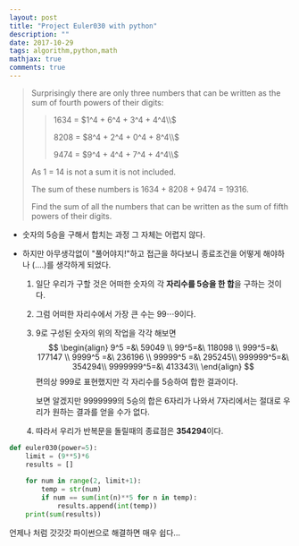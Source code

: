 ```yaml
---
layout: post
title: "Project Euler030 with python"
description: ""
date: 2017-10-29
tags: algorithm,python,math
mathjax: true
comments: true
---
```


> Surprisingly there are only three numbers that can be written as the sum of fourth powers of their digits:
>
> > 1634 = $1^4 + 6^4 + 3^4 + 4^4\\$
> >
> > 8208 = $8^4 + 2^4 + 0^4 + 8^4\\$
> >
> > 9474 = $9^4 + 4^4 + 7^4 + 4^4\\$
>
> As 1 = 14 is not a sum it is not included.
>
> The sum of these numbers is 1634 + 8208 + 9474 = 19316.
>
> Find the sum of all the numbers that can be written as the sum of fifth powers of their digits.



- 숫자의 5승을 구해서 합치는 과정 그 자체는 어렵지 않다.

- 하지만 아무생각없이 "풀어야지!"하고 접근을 하다보니 종료조건을 어떻게 해야하나 (....)를 생각하게 되었다.

  1. 일단 우리가 구할 것은 어떠한 숫자의 각 **자리수를 5승을 한 합**을 구하는 것이다.

  2. 그럼 어떠한 자리수에서 가장 큰 수는 $99\cdots9$이다.

  3. 9로 구성된 숫자의 위의 작업을 각각 해보면
     $$
     \begin{align}
     9^5 =&\ 59049 \\
     99^5=&\ 118098 \\
     999^5=&\ 177147  \\
     9999^5 =&\ 236196 \\
     99999^5 =&\ 295245\\
     999999^5=&\ 354294\\
     9999999^5=&\ 413343\\ 
     \end{align}
     $$
     편의상 999로 표현했지만 각 자리수를 5승하여 합한 결과이다.

     보면 알겠지만 9999999의 5승의 합은 6자리가 나와서 7자리에서는 절대로 우리가 원하는 결과를 얻을 수가 없다.

  4. 따라서 우리가 반복문을 돌릴때의 종료점은 **354294**이다.

```python
def euler030(power=5):
    limit = (9**5)*6
    results = []
    
    for num in range(2, limit+1):
        temp = str(num)
        if num == sum(int(n)**5 for n in temp):
            results.append(int(temp))
    print(sum(results))
```

언제나 처럼 갓갓갓 파이썬으로 해결하면 매우 쉽다...

























